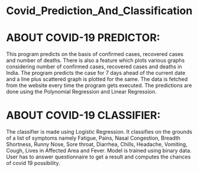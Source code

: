 # Covid_Prediction_And_Classification

# ABOUT COVID-19 PREDICTOR:
This program predicts on the basis of confirmed cases, recovered cases and number of deaths. There is also a feature which plots various graphs considering number of confirmed cases, recovered cases and deaths in India. The program predicts the case for 7 days ahead of the current date and a line plus scattered graph is plotted for the same. The data is fetched from the website every time the program gets executed. The predictions are done using the Polynomial Regression and Linear Regression.


# ABOUT COVID-19 CLASSIFIER:
The classifier is made using Logistic Regression. It classifies on the grounds of a list of symptoms namely Fatigue, Pains, Nasal Congestion, Breadth Shortness, Runny Nose, Sore throat, Diarrhea, Chills, Headache, Vomiting, Cough, Lives in Affected Area and Fever. Model is trained using binary data. User has to answer questionnaire to get a result and computes the chances of covid 19 possibility.

